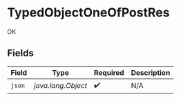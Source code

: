 # TypedObjectOneOfPostRes

OK


## Fields

| Field              | Type               | Required           | Description        |
| ------------------ | ------------------ | ------------------ | ------------------ |
| `json`             | *java.lang.Object* | :heavy_check_mark: | N/A                |